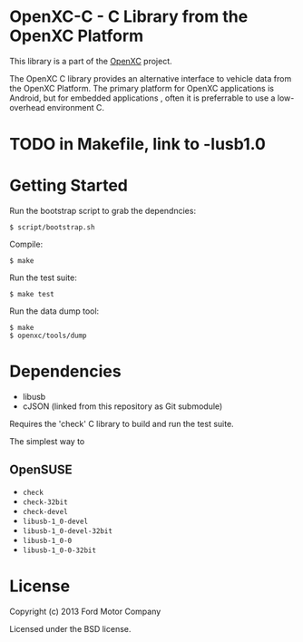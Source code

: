 OpenXC-C - C Library from the OpenXC Platform
===============================================

This library is a part of the [OpenXC][] project.

The OpenXC C library provides an alternative interface to vehicle data from the
OpenXC Platform. The primary platform for OpenXC applications is Android, but
for embedded applications , often it is preferrable to use a low-overhead
environment C.

# TODO in Makefile, link to -lusb1.0

Getting Started
===============

Run the bootstrap script to grab the dependncies:

    $ script/bootstrap.sh

Compile:

    $ make

Run the test suite:

    $ make test

Run the data dump tool:

    $ make
    $ openxc/tools/dump

Dependencies
============

* libusb
* cJSON (linked from this repository as Git submodule)

Requires the 'check' C library to build and run the test suite.

The simplest way to

## OpenSUSE

* `check`
* `check-32bit`
* `check-devel`
* `libusb-1_0-devel`
* `libusb-1_0-devel-32bit`
* `libusb-1_0-0`
* `libusb-1_0-0-32bit`

License
=======

Copyright (c) 2013 Ford Motor Company

Licensed under the BSD license.

[OpenXC]: http://openxcplatform.com

